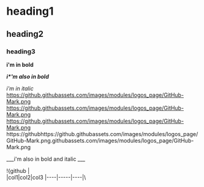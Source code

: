 # heading1
## heading2
### heading3

**i'm in bold**

___i*'m also in bold___

*i'm in italic*
https://github.githubassets.com/images/modules/logos_page/GitHub-Mark.png
https://github.githubassets.com/images/modules/logos_page/GitHub-Mark.png
https://github.githubassets.com/images/modules/logos_page/GitHub-Mark.png
https://githubhttps://github.githubassets.com/images/modules/logos_page/GitHub-Mark.png.githubassets.com/images/modules/logos_page/GitHub-Mark.png

___i'm also in bold and italic ___

!{github                                                                                                                                           |\
|col1|col2|col3
|----|-----|----|\
